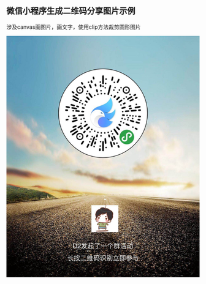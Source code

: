 ## 微信小程序生成二维码分享图片示例

涉及canvas画图片，画文字，使用clip方法裁剪圆形图片

![result](https://raw.githubusercontent.com/alex1504/wx-render-share-demo/master/assets/result.jpg)
